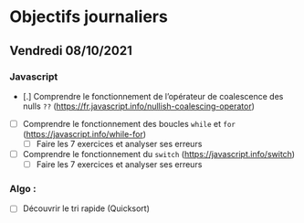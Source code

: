 # Objectifs journaliers

## Vendredi 08/10/2021

### Javascript

* [.] Comprendre le fonctionnement de l’opérateur de coalescence des nulls `??` (https://fr.javascript.info/nullish-coalescing-operator)
* [ ] Comprendre le fonctionnement des boucles `while` et `for` (https://javascript.info/while-for)
    * [ ] Faire les 7 exercices et analyser ses erreurs
* [ ] Comprendre le fonctionnement du `switch` (https://javascript.info/switch)
    * [ ] Faire les 7 exercices et analyser ses erreurs

### Algo : 

* [ ] Découvrir le tri rapide (Quicksort)

